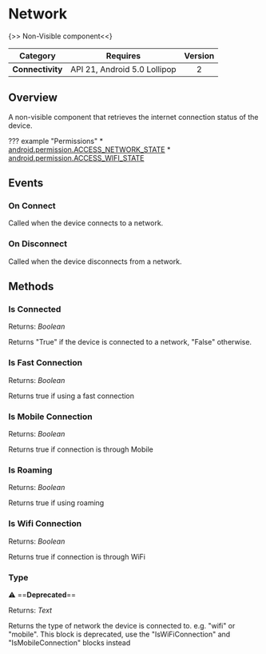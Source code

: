 # Network

{>> Non-Visible component<<}

| Category | Requires | Version |
|:--------:|:-------:|:--------:|
|**Connectivity**|<span class="chip chip-any">API 21, Android 5.0 Lollipop</span>|<span class="chip chip-number">2</span>|

## Overview

A non-visible component that retrieves the internet connection status of the device.

??? example "Permissions"
    * [android.permission.ACCESS_NETWORK_STATE](https://developer.android.com/reference/android/Manifest.permission.html#ACCESS_NETWORK_STATE)
    * [android.permission.ACCESS_WIFI_STATE](https://developer.android.com/reference/android/Manifest.permission.html#ACCESS_WIFI_STATE)

## Events

### On Connect

Called when the device connects to a network.

<div class="block" ai2-block="event" not-rendered="true" value="%7B%22componentName%22:%20%22Network%22,%20%22name%22:%20%22On%20Connect%22,%20%22param%22:%20%5B%5D%7D"></div>

### On Disconnect

Called when the device disconnects from a network.

<div class="block" ai2-block="event" not-rendered="true" value="%7B%22componentName%22:%20%22Network%22,%20%22name%22:%20%22On%20Disconnect%22,%20%22param%22:%20%5B%5D%7D"></div>

## Methods

### Is Connected

<span class="chip chip-boolean">Returns: <i>Boolean</i></span>

Returns "True" if the device is connected to a network, "False" otherwise.

<div class="block" ai2-block="method" not-rendered="true" value="%7B%22componentName%22:%20%22Network%22,%20%22name%22:%20%22Is%20Connected%22,%20%22output%22:%20true,%20%22param%22:%20%5B%5D%7D"></div>

### Is Fast Connection

<span class="chip chip-boolean">Returns: <i>Boolean</i></span>

Returns true if using a fast connection

<div class="block" ai2-block="method" not-rendered="true" value="%7B%22componentName%22:%20%22Network%22,%20%22name%22:%20%22Is%20Fast%20Connection%22,%20%22output%22:%20true,%20%22param%22:%20%5B%5D%7D"></div>

### Is Mobile Connection

<span class="chip chip-boolean">Returns: <i>Boolean</i></span>

Returns true if connection is through Mobile

<div class="block" ai2-block="method" not-rendered="true" value="%7B%22componentName%22:%20%22Network%22,%20%22name%22:%20%22Is%20Mobile%20Connection%22,%20%22output%22:%20true,%20%22param%22:%20%5B%5D%7D"></div>

### Is Roaming

<span class="chip chip-boolean">Returns: <i>Boolean</i></span>

Returns true if using roaming

<div class="block" ai2-block="method" not-rendered="true" value="%7B%22componentName%22:%20%22Network%22,%20%22name%22:%20%22Is%20Roaming%22,%20%22output%22:%20true,%20%22param%22:%20%5B%5D%7D"></div>

### Is Wifi Connection

<span class="chip chip-boolean">Returns: <i>Boolean</i></span>

Returns true if connection is through WiFi

<div class="block" ai2-block="method" not-rendered="true" value="%7B%22componentName%22:%20%22Network%22,%20%22name%22:%20%22Is%20Wifi%20Connection%22,%20%22output%22:%20true,%20%22param%22:%20%5B%5D%7D"></div>

### Type

:warning: ==**Deprecated**==

<span class="chip chip-text">Returns: <i>Text</i></span>

Returns the type of network the device is connected to. e.g. "wifi" or "mobile". This block is deprecated, use the "IsWiFiConnection" and "IsMobileConnection" blocks instead

<div class="block" ai2-block="method" not-rendered="true" value="%7B%22componentName%22:%20%22Network%22,%20%22name%22:%20%22Type%22,%20%22output%22:%20true,%20%22param%22:%20%5B%5D%7D"></div>
